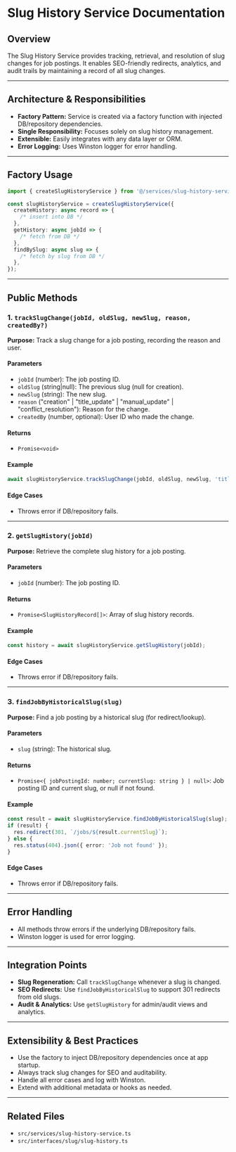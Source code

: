 # Slug History Service Documentation

## Overview

The Slug History Service provides tracking, retrieval, and resolution of slug changes for job postings. It enables SEO-friendly redirects, analytics, and audit trails by maintaining a record of all slug changes.

---

## Architecture & Responsibilities

- **Factory Pattern:** Service is created via a factory function with injected DB/repository dependencies.
- **Single Responsibility:** Focuses solely on slug history management.
- **Extensible:** Easily integrates with any data layer or ORM.
- **Error Logging:** Uses Winston logger for error handling.

---

## Factory Usage

```ts
import { createSlugHistoryService } from '@/services/slug-history-service';

const slugHistoryService = createSlugHistoryService({
  createHistory: async record => {
    /* insert into DB */
  },
  getHistory: async jobId => {
    /* fetch from DB */
  },
  findBySlug: async slug => {
    /* fetch by slug from DB */
  },
});
```

---

## Public Methods

### 1. `trackSlugChange(jobId, oldSlug, newSlug, reason, createdBy?)`

**Purpose:** Track a slug change for a job posting, recording the reason and user.

#### Parameters

- `jobId` (number): The job posting ID.
- `oldSlug` (string|null): The previous slug (null for creation).
- `newSlug` (string): The new slug.
- `reason` ("creation" | "title_update" | "manual_update" | "conflict_resolution"): Reason for the change.
- `createdBy` (number, optional): User ID who made the change.

#### Returns

- `Promise<void>`

#### Example

```ts
await slugHistoryService.trackSlugChange(jobId, oldSlug, newSlug, 'title_update', userId);
```

#### Edge Cases

- Throws error if DB/repository fails.

---

### 2. `getSlugHistory(jobId)`

**Purpose:** Retrieve the complete slug history for a job posting.

#### Parameters

- `jobId` (number): The job posting ID.

#### Returns

- `Promise<SlugHistoryRecord[]>`: Array of slug history records.

#### Example

```ts
const history = await slugHistoryService.getSlugHistory(jobId);
```

#### Edge Cases

- Throws error if DB/repository fails.

---

### 3. `findJobByHistoricalSlug(slug)`

**Purpose:** Find a job posting by a historical slug (for redirect/lookup).

#### Parameters

- `slug` (string): The historical slug.

#### Returns

- `Promise<{ jobPostingId: number; currentSlug: string } | null>`: Job posting ID and current slug, or null if not found.

#### Example

```ts
const result = await slugHistoryService.findJobByHistoricalSlug(slug);
if (result) {
  res.redirect(301, `/jobs/${result.currentSlug}`);
} else {
  res.status(404).json({ error: 'Job not found' });
}
```

#### Edge Cases

- Throws error if DB/repository fails.

---

## Error Handling

- All methods throw errors if the underlying DB/repository fails.
- Winston logger is used for error logging.

---

## Integration Points

- **Slug Regeneration:** Call `trackSlugChange` whenever a slug is changed.
- **SEO Redirects:** Use `findJobByHistoricalSlug` to support 301 redirects from old slugs.
- **Audit & Analytics:** Use `getSlugHistory` for admin/audit views and analytics.

---

## Extensibility & Best Practices

- Use the factory to inject DB/repository dependencies once at app startup.
- Always track slug changes for SEO and auditability.
- Handle all error cases and log with Winston.
- Extend with additional metadata or hooks as needed.

---

## Related Files

- `src/services/slug-history-service.ts`
- `src/interfaces/slug/slug-history.ts`

